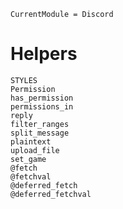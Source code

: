 ```@meta
CurrentModule = Discord
```

# Helpers

```@docs
STYLES
Permission
has_permission
permissions_in
reply
filter_ranges
split_message
plaintext
upload_file
set_game
@fetch
@fetchval
@deferred_fetch
@deferred_fetchval
```
